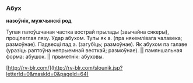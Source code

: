 ### Абух
**назоўнік, мужчынскі род**

Тупая патоўшчаная частка вострай прылады (звычайна сякеры), процілеглая лязу. Удар абухом. Тупы як а. (пра някемлівага чалавека; размоўнае). Падвесці пад а. (загубіць; размоўнае). Як абухом па галаве (уразіць раптоўна непрыемнай весткай; размоўнае). || памяншальная форма: абушок. || прыметнік: абуховы.

<a rel="author">[http://rv-blr.com/](http://rv-blr.com/slounik.jsp?letterId=0&maskId=0&pageId=64)</a>
